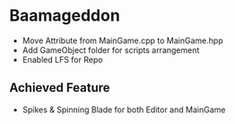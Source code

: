 # Baamageddon
* Move Attribute from MainGame.cpp to MainGame.hpp
* Add GameObject folder for scripts arrangement
* Enabled LFS for Repo
## Achieved Feature
* Spikes & Spinning Blade for both Editor and MainGame

